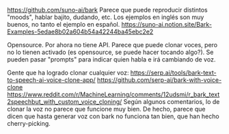 https://github.com/suno-ai/bark
Parece que puede reproducir distintos "moods", hablar bajito, dudando, etc.
Los ejemplos en inglés son muy buenos, no tanto el ejemplo en español.
https://suno-ai.notion.site/Bark-Examples-5edae8b02a604b54a42244ba45ebc2e2

Opensource. Por ahora no tiene API.
Parece que puede clonar voces, pero no lo tienen activado (es opensource, se puede hacer tocando algo?).
Se pueden pasar "prompts" para indicar quien habla e irá cambiando de voz.


Gente que ha logrado clonar cualquier voz:
https://serp.ai/tools/bark-text-to-speech-ai-voice-clone-app/
https://github.com/serp-ai/bark-with-voice-clone
https://www.reddit.com/r/MachineLearning/comments/12udsmi/r_bark_text2speechbut_with_custom_voice_cloning/
Según algunos comentarios, lo de clonar la voz no parece que funcione muy bien.
De hecho, parece que dicen que hasta generar voz con bark no funciona tan bien, que han hecho cherry-picking.

